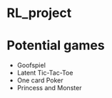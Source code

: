 # RL_project

# Potential games
- Goofspiel
- Latent Tic-Tac-Toe
- One card Poker
- Princess and Monster
